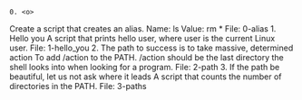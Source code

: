 	0. <o>
Create a script that creates an alias.
Name: ls
Value: rm *
File: 0-alias
	1. Hello you
A script that prints hello user, where user is the current Linux user.
File: 1-hello_you
	2. The path to success is to take massive, determined action
To add /action to the PATH. /action should be the last directory the shell looks into when looking for a program.
File: 2-path
	3. If the path be beautiful, let us not ask where it leads
A script that counts the number of directories in the PATH.
File: 3-paths


